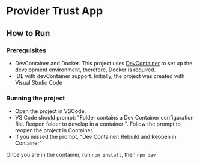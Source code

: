 # Provider Trust App

## How to Run

### Prerequisites

- DevContainer and Docker. This project uses [DevContainer](https://code.visualstudio.com/docs/devcontainers/containers) to set up the development environment, therefore, Docker is required.
- IDE with devContainer support. Initially, the project was created with Visual Studio Code

### Running the project

- Open the project in VSCode.
- VS Code should prompt: "Folder contains a Dev Container configuration file. Reopen folder to develop in a container ". Follow the prompt to reopen the project in Container.
- If you missed the prompt, "Dev Container: Rebuild and Reopen in Container"

Once you are in the container, run `npm install`, then `npm dev`


